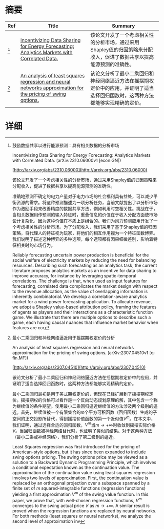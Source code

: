 # 摘要

| Ref | Title | Summary |
| --- | --- | --- |
| [^1] | [Incentivizing Data Sharing for Energy Forecasting: Analytics Markets with Correlated Data.](http://arxiv.org/abs/2310.06000) | 该论文开发了一个考虑相关性的分析市场，通过采用Shapley值的归因策略来分配收入，促进了数据共享以提高能源预测的准确性。 |
| [^2] | [An analysis of least squares regression and neural networks approximation for the pricing of swing options.](http://arxiv.org/abs/2307.04510) | 该论文分析了最小二乘回归和神经网络逼近方法在摇摆期权定价中的应用，并证明了适当选择回归函数时，这两种方法都能够实现精确的定价。 |

# 详细

[^1]: 鼓励数据共享以进行能源预测：具有相关数据的分析市场

    Incentivizing Data Sharing for Energy Forecasting: Analytics Markets with Correlated Data. (arXiv:2310.06000v1 [econ.GN])

    [http://arxiv.org/abs/2310.06000](http://arxiv.org/abs/2310.06000)

    该论文开发了一个考虑相关性的分析市场，通过采用Shapley值的归因策略来分配收入，促进了数据共享以提高能源预测的准确性。

    

    准确地预测不确定的电力产量对于电力市场的社会福利具有益处，可以减少平衡资源的需求。将这种预测描述为一项分析任务，当前文献提出了以分析市场作为激励手段来改善精度的数据共享方法，例如利用时空相关性。挑战在于，当相关数据用作预测的输入特征时，重叠信息的价值在于收入分配方面使市场设计复杂化，因为这种价值在本质上是组合的。我们为风力预测应用开发了一个考虑相关性的分析市场。为了分配收入，我们采用了基于Shapley值的归因策略，将代理人的特征视为玩家，将他们的相互作用视为一个特征函数博弈。我们说明了描述这种博弈的多种选项，每个选项都有因果细微差别，影响着特征相关时的市场行为。

    Reliably forecasting uncertain power production is beneficial for the social welfare of electricity markets by reducing the need for balancing resources. Describing such forecasting as an analytics task, the current literature proposes analytics markets as an incentive for data sharing to improve accuracy, for instance by leveraging spatio-temporal correlations. The challenge is that, when used as input features for forecasting, correlated data complicates the market design with respect to the revenue allocation, as the value of overlapping information is inherently combinatorial. We develop a correlation-aware analytics market for a wind power forecasting application. To allocate revenue, we adopt a Shapley value-based attribution policy, framing the features of agents as players and their interactions as a characteristic function game. We illustrate that there are multiple options to describe such a game, each having causal nuances that influence market behavior when features are cor
    
[^2]: 最小二乘回归和神经网络逼近用于摇摆期权定价的分析

    An analysis of least squares regression and neural networks approximation for the pricing of swing options. (arXiv:2307.04510v1 [q-fin.MF])

    [http://arxiv.org/abs/2307.04510](http://arxiv.org/abs/2307.04510)

    该论文分析了最小二乘回归和神经网络逼近方法在摇摆期权定价中的应用，并证明了适当选择回归函数时，这两种方法都能够实现精确的定价。

    

    最小二乘回归最初是用于美式期权定价的，但现在已经扩展到了摇摆期权定价。摇摆期权的价格可以看作是一个反向动态规划原理的解，其中包含一个称为继续值的条件期望。使用最小二乘回归逼近继续值的方法涉及两个级别的逼近。首先，继续值被一个有限集合的$m$个平方可积函数（回归函数）生成的子空间的正交投影所替代，得到摇摆价值函数的第一个近似值$V^m$。在本文中，我们证明，通过选择合适的回归函数，$V^m$当$m \to + \infty$时收敛到摇摆实际价格$V$。当回归函数被神经网络替代时，也证明了类似的结果。对于这两种方法（最小二乘或神经网络），我们分析了第二级别的逼近。

    Least Squares regression was first introduced for the pricing of American-style options, but it has since been expanded to include swing options pricing. The swing options price may be viewed as a solution to a Backward Dynamic Programming Principle, which involves a conditional expectation known as the continuation value. The approximation of the continuation value using least squares regression involves two levels of approximation. First, the continuation value is replaced by an orthogonal projection over a subspace spanned by a finite set of $m$ squared-integrable functions (regression functions) yielding a first approximation $V^m$ of the swing value function. In this paper, we prove that, with well-chosen regression functions, $V^m$ converges to the swing actual price $V$ as $m \to + \infty$. A similar result is proved when the regression functions are replaced by neural networks. For both methods (least squares or neural networks), we analyze the second level of approximation inv
    

